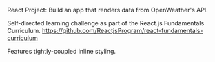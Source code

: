 React Project: Build an app that renders data from OpenWeather's API.

Self-directed learning challenge as part of the React.js Fundamentals Curriculum.
https://github.com/ReactjsProgram/react-fundamentals-curriculum

Features tightly-coupled inline styling.